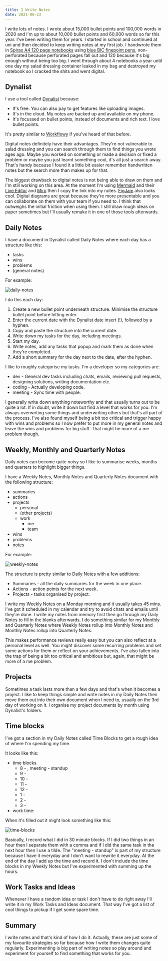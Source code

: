 ```yaml
---
title: I Write Notes
date: 2021-06-23
---
```


I write lots of notes. I wrote about 15,000 bullet points and 100,000 words in 2020 and I'm up to about 10,000 bullet points and 60,000 words so far this year. I've been writing them for years. I started in school and continued at uni and then decided to keep writing notes at my first job. I handwrote them in [Spirax A4 120 page notebooks](https://www.officeworks.com.au/shop/officeworks/p/spirax-a4-no-810-recycled-notebook-120-page-es56800) using [blue BIC finepoint pens](https://www.officeworks.com.au/shop/officeworks/p/bic-cristal-fine-point-ballpoint-pens-blue-12-pack-bi1411be), non-perforated because perforated pages fall out and 120 because it's big enough without being too big. I went through about 4 notebooks a year until one day my salad dressing container leaked in my bag and destroyed my notebook so I cracked the shits and went digital.

## Dynalist

I use a tool called [Dynalist](https://dynalist.io/) because:

- It's free. You can also pay to get features like uploading images.
- It's in the cloud. My notes are backed up and available on my phone.
- It's focussed on bullet points, instead of documents and rich text. I love bullet points.

It's pretty similar to [Workflowy](https://workflowy.com/) if you've heard of that before.

Digital notes definitely have their advantages. They're not vulnerable to salad dressing and you can search through them to find things you wrote ages ago. Maybe you worked on something or made a decision or fixed a problem or maybe you just learnt something cool, it's all just a search away. That's handy because I found it a little bit easier remember handwritten notes but the search more than makes up for that.

The biggest drawback to digital notes is not being able to draw on them and I'm still working on this area. At the moment I'm using [Mermaid](https://mermaid-js.github.io/) and their [Live Editor](https://mermaid-js.github.io/mermaid-live-editor/) and [Miro](https://miro.com/) then I copy the link into my notes. [FigJam](https://www.figma.com/figjam/) also looks cool. Digital diagrams are great because they're more presentable and you can collaborate on them with your team if you need to. I think that outweighs the initial friction when using them. I still draw rough ideas on paper sometimes but I'll usually remake it in one of those tools afterwards.

## Daily Notes

I have a document in Dynalist called Daily Notes where each day has a structure like this:

- tasks
- wins
- problems
- (general notes)

For example:

![daily-notes](../assets/i-write-notes/daily-notes.png)

I do this each day:

1. Create a new bullet point underneath structure. Minimise the structure bullet point before hitting enter.
2. Enter the current date with the Dynalist date insert (!), followed by a hyphen.
3. Copy and paste the structure into the current date.
4. Write down my tasks for the day, including meetings.
5. Start my day.
6. Write notes, add any tasks that popup and mark them as done when they're completed.
7. Add a short summary for the day next to the date, after the hyphen.

I like to roughly categorise my tasks. I'm a developer so my categories are:

- dev - General dev tasks including chats, emails, reviewing pull requests, designing solutions, writing documentation etc.
- coding - Actually developing code.
- meeting - Sync time with people.

I generally write down anything noteworthy and that usually turns out to be quite a lot. If in doubt, write it down but find a level that works for you. I'm always overwriting some things and underwriting others but that's all part of the process. I've also found myself being a bit too critical and trigger happy with wins and problems so I now prefer to put more in my general notes and leave the wins and problems for big stuff. That might be more of a me problem though.

## Weekly, Monthly and Quarterly Notes

Daily notes can become quite noisy so I like to summarise weeks, months and quarters to highlight bigger things. 

I have a Weekly Notes, Monthly Notes and Quarterly Notes document with the following structure:

- summaries
- actions
- projects
  - personal
  - (other projects)
  - work
    - me
    - team
- wins
- problems
- notes

For example:

![weekly-notes](../assets/i-write-notes/weekly-notes.png)

The structure is pretty similar to Daily Notes with a few additions:

- Summaries - all the daily summaries for the week in one place.
- Actions - action points for the next week.
- Projects - tasks organised by project.

I write my Weekly Notes on a Monday morning and it usually takes 45 mins. I've got it scheduled in my calendar and try to avoid chats and emails until they're done. I write my notes from memory first then go through my Daily Notes to fill in the blanks afterwards. I do something similar for my Monthly and Quarterly Notes where Weekly Notes rollup into Monthly Notes and Monthly Notes rollup into Quarterly Notes. 

This makes performance reviews really easy but you can also reflect at a personal level as well. You might discover some recurring problems and set some actions for them or reflect on your achievements. I've also fallen into the trap of being a bit too critical and ambitious but, again, that might be more of a me problem.

## Projects

Sometimes a task lasts more than a few days and that's when it becomes a project. I like to keep things simple and write notes in my Daily Notes then move them out into their own document when I need to, usually on the 3rd day of working on it. I organise my project documents by month using Dynalist's folders.

## Time blocks

I've got a section in my Daily Notes called Time Blocks to get a rough idea of where I'm spending my time.

It looks like this:

- time blocks
  - 8 - , meeting - standup
  - 9 -
  - 10 -
  - 11 -
  - 12 -
  - 1 -
  - 2 -
  - 3 -
- work time:

When it's filled out it might look something like this:

![time-blocks](../assets/i-write-notes/time-blocks.png)

Basically, I record what I did in 30 minute blocks. If I did two things in an hour then I separate them with a comma and if I did the same task in the next hour then I use a tilde. The "meeting - standup" is part of my structure because I have it everyday and I don't want to rewrite it everyday. At the end of the day I add up the time and record it. I don't include the time blocks in my Weekly Notes but I've experimented with summing up the hours.

## Work Tasks and Ideas

Whenever I have a random idea or task I don't have to do right away I'll write it in my Work Tasks and Ideas document. That way I've got a list of cool things to pickup if I get some spare time.

## Summary

I write notes and that's kind of how I do it. Actually, these are just some of my favourite strategies so far because how I write them changes quite regularly. Experimenting is big part of writing notes so play around and experiment for yourself to find something that works for you.
